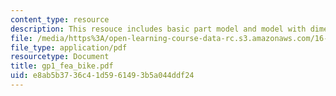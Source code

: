 ```yaml
---
content_type: resource
description: This resouce includes basic part model and model with dimensions.
file: /media/https%3A/open-learning-course-data-rc.s3.amazonaws.com/16-810-engineering-design-and-rapid-prototyping-january-iap-2005/e8ab5b3736c41d5961493b5a044ddf24_gp1_fea_bike.pdf
file_type: application/pdf
resourcetype: Document
title: gp1_fea_bike.pdf
uid: e8ab5b37-36c4-1d59-6149-3b5a044ddf24
---
```

